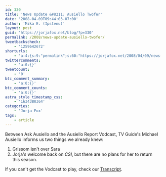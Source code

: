 ```yaml
---
id: 330
title: 'News Update &#8211; Ausiello Twofer'
date: '2008-04-09T09:44:03-07:00'
author: 'Mika E. (Ipstenu)'
layout: post
guid: 'https://jorjafox.net/blog/?p=330'
permalink: /2008/news-update-ausiello-twofer/
tweetbackscheck:
    - '1259642672'
shorturls:
    - 'a:4:{s:9:"permalink";s:60:"https://jorjafox.net/2008/04/09/news-update-ausiello-twofer/";s:7:"tinyurl";s:25:"http://tinyurl.com/kkv4zk";s:4:"isgd";s:18:"http://is.gd/534NX";s:5:"bitly";s:20:"http://bit.ly/6HDBmB";}'
twittercomments:
    - 'a:0:{}'
tweetcount:
    - '0'
btc_comment_summary:
    - 'a:0:{}'
btc_comment_counts:
    - 'a:0:{}'
astra_style_timestamp_css:
    - '1634380364'
categories:
    - 'Jorja Fox'
tags:
    - article
---
```


Between Ask Ausiello and the Ausiello Report Vodcast, TV Guide's Michael Ausiello informs us two things we already knew:

<ol>
	<li>Grissom isn't over Sara</li>
	<li>Jorja's welcome back on <i>CSI</i>, but there are no plans for her to return this season.</li>
</ol>

If you can't get the Vodcast to play, check our <a href="https://jorjafox.net/wiki/TV_Guide_-_Ausiello_Report_%2808_April_2008%29">Transcript</a>.
